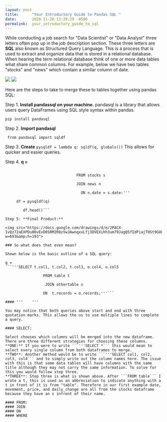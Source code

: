 ```yaml
---
layout: post
title:      "Your Introductory Guide to Pandas SQL "
date:       2020-11-20 13:29:29 -0500
permalink:  your_introductory_guide_to_sql
---
```



While conducting a job search for "Data Scientist" or "Data Analyst" three letters often pop up in the job description section. These three letters are **SQL** also known as Structured Query Language. This is a process that is used to extract and organize data that is stored in a relational database. When hearing the term relational database think of one or more data tables what share common columns. For example, below we have two tables "stocks" and "news" which contain a similar column of date. 

<img src="https://docs.google.com/drawings/d/e/2PACX-1vSjnY-NcGuYYSCNhnfkMtCjDNC2lz1H8AF6FIiO2Qsxe1FENZX9h9TWRi0gSzVkzC48OYwAoPJakcj9/pub?w=351&amp;h=195">


<img src="https://docs.google.com/drawings/d/e/2PACX-1vRTtTxgqWafSiPUYgxGYbv3a-zoUuYI0WNvJAKwtIXqPFkf_ze0LfL3Q1omX1faUxTtGZrA4vzfVqhW/pub?w=436&amp;h=191">

Here are the steps to take to merge these to tables together using pandas SQL:

Step 1. **Install pandassql on your machine.** pandasql is a library that allows users query DataFrames using SQL style syntax within pandas.

```pip install pandasql```

Step 2. **Import pandasql**

``` from pandasql import sqldf```

Step 3. **Create** ```pysqldf = lambda q: sqldf(q, globals())``` This allows for quicker and easier queries. 

Step 4. 
**q =** 
```'''SELECT s.date, s.movement, n.headline, s.Price, s.daily_change
           
					            FROM stocks s
						
					            JOIN news n 
						
						          ON n.date = s.date:'''  
								 
	 df = pysqldf(q)
		
		df.head()```
		
Step 5: **Final Product:**
	
<img src="https://docs.google.com/drawings/d/e/2PACX-1vQz72aEXPDu00vEvD0SRM2R8zVwJAwnqxvLfj3DVEXihh3um79JagQ5fIdPiajT0St9GULAsmvkkhEA/pub?w=693&amp;h=193">
	
### So what does that even mean?

Shown below is the basic outline of a SQL query:

q = 
```'''SELECT t.col1, t.col2, t.col3, o.col4, o.col5 
        
				 FROM table t 
		    
				  JOIN othertable o 
		    
				 ON  t.records = o.records;'''```
				
#### '''    '''

You may notice that both queries above start and end with three quotation marks. This allows the us to use multiple lines to complete a query. 

#### SELECT:

Select chooses which columns will be merged into the new dataframe. There are three different strategies for choosing these columns. 
**ONE:** If you were to write ```'''SELECT *``` this would mean to select every single column from both dataframes to merge. 
**TWO**: Another method would be to write ```'''SELECT col1, col2, col3, col4``` and to simply write out the column names here. The issue with this is that some data tables will have columns with the same title although they may not carry the same information. To solve for this you would follow step three.
**THREE**: Step three is what is shown above. After ```FROM table``` I wrote a t, this is used as an abbreviation to indicate anything with a t in front of it is from "table". Therefore in our first example date, movement, price, and daily_change are all from the stocks dataframe because they have an s infront of their name. 

#### FROM:
#### JOIN
#### ON
#### WHERE
		 

